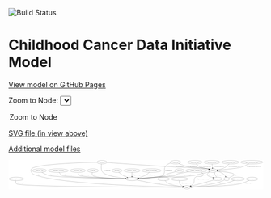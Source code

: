 <link rel='stylesheet' href="assets/style.css">
<link rel='stylesheet' href="https://unpkg.com/leaflet@1.5.1/dist/leaflet.css" integrity="sha512-xwE/Az9zrjBIphAcBb3F6JVqxf46+CDLwfLMHloNu6KEQCAWi6HcDUbeOfBIptF7tcCzusKFjFw2yuvEpDL9wQ==" crossorigin="">
<script type="text/javascript" src="https://code.jquery.com/jquery-3.2.1.min.js"></script>
<script type="text/javascript"  src="https://unpkg.com/leaflet@1.5.1/dist/leaflet.js"></script>
<script type="text/javascript" src="assets/actions.js"></script>

![Build Status](https://github.com/CBIIT/ccdi-model/actions/workflows/model-test-and-deploy.yml/badge.svg)

# Childhood Cancer Data Initiative Model

[View model on GitHub Pages](https://cbiit.github.io/ccdi-model/)



Zoom to Node: <select id="node_select">
  <option value="">Zoom to Node</option>
</select>
<div id="model"></div>

<p>
<a href="./model-desc/ccdi-model.svg">SVG file (in view above)</a>
<p>
<a href="./model-desc">Additional model files</a>
<div id='graph' style='display:off;'>
<svg width="2647pt" height="305pt"
 viewBox="0.00 0.00 2647.03 305.00" xmlns="http://www.w3.org/2000/svg" xmlns:xlink="http://www.w3.org/1999/xlink">
<g id="graph0" class="graph" transform="scale(1 1) rotate(0) translate(4 301)">
<title>Perl</title>
<polygon fill="#ffffff" stroke="transparent" points="-4,4 -4,-301 2643.0329,-301 2643.0329,4 -4,4"/>
<!-- sample -->
<g id="node1" class="node">
<title>sample</title>
<ellipse fill="none" stroke="#000000" cx="2118.3431" cy="-192" rx="44.393" ry="18"/>
<text text-anchor="middle" x="2118.3431" y="-188.3" font-family="Times,serif" font-size="14.00" fill="#000000">sample</text>
</g>
<!-- participant -->
<g id="node3" class="node">
<title>participant</title>
<ellipse fill="none" stroke="#000000" cx="1278.3431" cy="-105" rx="62.2891" ry="18"/>
<text text-anchor="middle" x="1278.3431" y="-101.3" font-family="Times,serif" font-size="14.00" fill="#000000">participant</text>
</g>
<!-- sample&#45;&gt;participant -->
<g id="edge9" class="edge">
<title>sample&#45;&gt;participant</title>
<path fill="none" stroke="#000000" d="M2085.1615,-180.0859C2078.6331,-177.925 2071.8045,-175.7916 2065.3431,-174 2028.9691,-163.9144 2019.1494,-164.3718 1982.3431,-156 1954.2773,-149.6162 1947.8433,-145.023 1919.3431,-141 1749.7266,-117.0573 1705.3486,-133.0081 1534.3431,-123 1471.5874,-119.3272 1400.2435,-114.2352 1348.8411,-110.404"/>
<polygon fill="#000000" stroke="#000000" points="1349.0682,-106.9113 1338.8349,-109.6554 1348.5459,-113.8918 1349.0682,-106.9113"/>
<text text-anchor="middle" x="2018.8431" y="-144.8" font-family="Times,serif" font-size="14.00" fill="#000000">of_sample</text>
</g>
<!-- pdx -->
<g id="node6" class="node">
<title>pdx</title>
<ellipse fill="none" stroke="#000000" cx="2262.3431" cy="-105" rx="27.8951" ry="18"/>
<text text-anchor="middle" x="2262.3431" y="-101.3" font-family="Times,serif" font-size="14.00" fill="#000000">pdx</text>
</g>
<!-- sample&#45;&gt;pdx -->
<g id="edge11" class="edge">
<title>sample&#45;&gt;pdx</title>
<path fill="none" stroke="#000000" d="M2159.9365,-185.7958C2182.5751,-180.7606 2210.0244,-171.7928 2230.3431,-156 2238.551,-149.6204 2245.2111,-140.5005 2250.2872,-131.7323"/>
<polygon fill="#000000" stroke="#000000" points="2253.4041,-133.3254 2255.0022,-122.8518 2247.2215,-130.0428 2253.4041,-133.3254"/>
<text text-anchor="middle" x="2279.8431" y="-144.8" font-family="Times,serif" font-size="14.00" fill="#000000">of_sample</text>
</g>
<!-- cell_line -->
<g id="node15" class="node">
<title>cell_line</title>
<ellipse fill="none" stroke="#000000" cx="2167.3431" cy="-105" rx="49.2915" ry="18"/>
<text text-anchor="middle" x="2167.3431" y="-101.3" font-family="Times,serif" font-size="14.00" fill="#000000">cell_line</text>
</g>
<!-- sample&#45;&gt;cell_line -->
<g id="edge10" class="edge">
<title>sample&#45;&gt;cell_line</title>
<path fill="none" stroke="#000000" d="M2087.4154,-178.8126C2069.7163,-169.3148 2052.9196,-155.6384 2063.3431,-141 2066.9178,-135.9799 2093.3044,-126.8761 2118.6017,-119.0799"/>
<polygon fill="#000000" stroke="#000000" points="2119.6424,-122.4218 2128.194,-116.1672 2117.6085,-115.7238 2119.6424,-122.4218"/>
<text text-anchor="middle" x="2099.8431" y="-144.8" font-family="Times,serif" font-size="14.00" fill="#000000">of_sample</text>
</g>
<!-- study_funding -->
<g id="node2" class="node">
<title>study_funding</title>
<ellipse fill="none" stroke="#000000" cx="77.3431" cy="-105" rx="77.1866" ry="18"/>
<text text-anchor="middle" x="77.3431" y="-101.3" font-family="Times,serif" font-size="14.00" fill="#000000">study_funding</text>
</g>
<!-- study -->
<g id="node22" class="node">
<title>study</title>
<ellipse fill="none" stroke="#000000" cx="1851.3431" cy="-18" rx="36.2938" ry="18"/>
<text text-anchor="middle" x="1851.3431" y="-14.3" font-family="Times,serif" font-size="14.00" fill="#000000">study</text>
</g>
<!-- study_funding&#45;&gt;study -->
<g id="edge2" class="edge">
<title>study_funding&#45;&gt;study</title>
<path fill="none" stroke="#000000" d="M72.0928,-87.0108C70.0741,-75.9739 69.9549,-62.3941 78.3431,-54 109.75,-22.5713 1526.9439,-18.5503 1804.4798,-18.064"/>
<polygon fill="#000000" stroke="#000000" points="1804.6212,-21.5638 1814.6153,-18.0469 1804.6093,-14.5638 1804.6212,-21.5638"/>
<text text-anchor="middle" x="140.3431" y="-57.8" font-family="Times,serif" font-size="14.00" fill="#000000">of_study_funding</text>
</g>
<!-- participant&#45;&gt;study -->
<g id="edge21" class="edge">
<title>participant&#45;&gt;study</title>
<path fill="none" stroke="#000000" d="M1327.9804,-94.0477C1380.1497,-82.8229 1464.7077,-65.4382 1538.3431,-54 1632.6124,-39.3567 1743.713,-27.9564 1804.9553,-22.1771"/>
<polygon fill="#000000" stroke="#000000" points="1805.4401,-25.6471 1815.0707,-21.231 1804.7881,-18.6776 1805.4401,-25.6471"/>
<text text-anchor="middle" x="1588.8431" y="-57.8" font-family="Times,serif" font-size="14.00" fill="#000000">of_participant</text>
</g>
<!-- treatment_response -->
<g id="node4" class="node">
<title>treatment_response</title>
<ellipse fill="none" stroke="#000000" cx="513.3431" cy="-192" rx="104.7816" ry="18"/>
<text text-anchor="middle" x="513.3431" y="-188.3" font-family="Times,serif" font-size="14.00" fill="#000000">treatment_response</text>
</g>
<!-- treatment_response&#45;&gt;participant -->
<g id="edge22" class="edge">
<title>treatment_response&#45;&gt;participant</title>
<path fill="none" stroke="#000000" d="M522.2142,-174.0322C529.0064,-162.4008 539.5525,-148.1385 553.3431,-141 581.9735,-126.18 1028.1587,-112.0481 1205.9963,-106.9753"/>
<polygon fill="#000000" stroke="#000000" points="1206.1481,-110.4725 1216.0448,-106.6902 1205.9495,-103.4753 1206.1481,-110.4725"/>
<text text-anchor="middle" x="636.3431" y="-144.8" font-family="Times,serif" font-size="14.00" fill="#000000">of_treatment_response</text>
</g>
<!-- treatment -->
<g id="node5" class="node">
<title>treatment</title>
<ellipse fill="none" stroke="#000000" cx="872.3431" cy="-192" rx="57.6901" ry="18"/>
<text text-anchor="middle" x="872.3431" y="-188.3" font-family="Times,serif" font-size="14.00" fill="#000000">treatment</text>
</g>
<!-- treatment&#45;&gt;participant -->
<g id="edge14" class="edge">
<title>treatment&#45;&gt;participant</title>
<path fill="none" stroke="#000000" d="M866.3108,-173.7638C863.9623,-162.9122 863.4498,-149.6224 871.3431,-141 893.4061,-116.8994 1094.5349,-108.8423 1205.5469,-106.219"/>
<polygon fill="#000000" stroke="#000000" points="1205.7542,-109.7153 1215.6721,-105.9889 1205.5951,-102.7171 1205.7542,-109.7153"/>
<text text-anchor="middle" x="918.3431" y="-144.8" font-family="Times,serif" font-size="14.00" fill="#000000">of_treatment</text>
</g>
<!-- pdx&#45;&gt;sample -->
<g id="edge7" class="edge">
<title>pdx&#45;&gt;sample</title>
<path fill="none" stroke="#000000" d="M2284.9477,-115.9968C2306.7097,-126.5837 2336.3431,-141 2336.3431,-141 2339.8788,-146.6519 2340.6561,-150.9164 2336.3431,-156 2325.7864,-168.443 2232.953,-180.2494 2171.8809,-186.7683"/>
<polygon fill="#000000" stroke="#000000" points="2171.2023,-183.3202 2161.6226,-187.8456 2171.9335,-190.2819 2171.2023,-183.3202"/>
<text text-anchor="middle" x="2362.3431" y="-144.8" font-family="Times,serif" font-size="14.00" fill="#000000">of_pdx</text>
</g>
<!-- pdx&#45;&gt;study -->
<g id="edge6" class="edge">
<title>pdx&#45;&gt;study</title>
<path fill="none" stroke="#000000" d="M2240.2822,-93.5955C2235.4223,-91.2731 2230.2575,-88.9474 2225.3431,-87 2179.4722,-68.8223 2167.5202,-64.6555 2119.3431,-54 2042.6362,-37.0344 1951.6959,-26.8662 1897.9078,-21.8581"/>
<polygon fill="#000000" stroke="#000000" points="1897.937,-18.3464 1887.6607,-20.9248 1897.302,-25.3175 1897.937,-18.3464"/>
<text text-anchor="middle" x="2200.3431" y="-57.8" font-family="Times,serif" font-size="14.00" fill="#000000">of_pdx</text>
</g>
<!-- publication -->
<g id="node7" class="node">
<title>publication</title>
<ellipse fill="none" stroke="#000000" cx="1606.3431" cy="-105" rx="63.0888" ry="18"/>
<text text-anchor="middle" x="1606.3431" y="-101.3" font-family="Times,serif" font-size="14.00" fill="#000000">publication</text>
</g>
<!-- publication&#45;&gt;study -->
<g id="edge20" class="edge">
<title>publication&#45;&gt;study</title>
<path fill="none" stroke="#000000" d="M1621.8341,-87.1779C1632.6228,-75.9177 1647.9686,-62.0258 1664.3431,-54 1688.7512,-42.0367 1758.9557,-30.5892 1806.0542,-23.9306"/>
<polygon fill="#000000" stroke="#000000" points="1806.5991,-27.3886 1816.0214,-22.544 1805.6345,-20.4554 1806.5991,-27.3886"/>
<text text-anchor="middle" x="1715.3431" y="-57.8" font-family="Times,serif" font-size="14.00" fill="#000000">of_publication</text>
</g>
<!-- study_personnel -->
<g id="node8" class="node">
<title>study_personnel</title>
<ellipse fill="none" stroke="#000000" cx="1774.3431" cy="-105" rx="87.1846" ry="18"/>
<text text-anchor="middle" x="1774.3431" y="-101.3" font-family="Times,serif" font-size="14.00" fill="#000000">study_personnel</text>
</g>
<!-- study_personnel&#45;&gt;study -->
<g id="edge25" class="edge">
<title>study_personnel&#45;&gt;study</title>
<path fill="none" stroke="#000000" d="M1770.2267,-86.6391C1768.9379,-76.2687 1769.1879,-63.5187 1775.3431,-54 1782.9241,-42.2765 1795.4457,-34.2882 1808.1592,-28.8805"/>
<polygon fill="#000000" stroke="#000000" points="1809.7187,-32.033 1817.8401,-25.229 1807.2483,-25.4834 1809.7187,-32.033"/>
<text text-anchor="middle" x="1844.8431" y="-57.8" font-family="Times,serif" font-size="14.00" fill="#000000">of_study_personnel</text>
</g>
<!-- exposure -->
<g id="node9" class="node">
<title>exposure</title>
<ellipse fill="none" stroke="#000000" cx="1122.3431" cy="-192" rx="53.0913" ry="18"/>
<text text-anchor="middle" x="1122.3431" y="-188.3" font-family="Times,serif" font-size="14.00" fill="#000000">exposure</text>
</g>
<!-- exposure&#45;&gt;participant -->
<g id="edge19" class="edge">
<title>exposure&#45;&gt;participant</title>
<path fill="none" stroke="#000000" d="M1140.9237,-175.0495C1153.3909,-164.2939 1170.5483,-150.6384 1187.3431,-141 1199.7937,-133.8547 1213.9385,-127.5045 1227.3028,-122.2028"/>
<polygon fill="#000000" stroke="#000000" points="1228.7809,-125.3845 1236.8609,-118.5313 1226.2708,-118.85 1228.7809,-125.3845"/>
<text text-anchor="middle" x="1230.8431" y="-144.8" font-family="Times,serif" font-size="14.00" fill="#000000">of_exposure</text>
</g>
<!-- synonym -->
<g id="node10" class="node">
<title>synonym</title>
<ellipse fill="none" stroke="#000000" cx="966.3431" cy="-279" rx="51.9908" ry="18"/>
<text text-anchor="middle" x="966.3431" y="-275.3" font-family="Times,serif" font-size="14.00" fill="#000000">synonym</text>
</g>
<!-- synonym&#45;&gt;sample -->
<g id="edge30" class="edge">
<title>synonym&#45;&gt;sample</title>
<path fill="none" stroke="#000000" d="M1017.4929,-275.3819C1140.6785,-266.7156 1463.5901,-244.2803 1733.3431,-228 1880.847,-219.0978 1920.252,-238.0216 2065.3431,-210 2068.9927,-209.2952 2072.7348,-208.3991 2076.4604,-207.3847"/>
<polygon fill="#000000" stroke="#000000" points="2077.6286,-210.6887 2086.2088,-204.4732 2075.6254,-203.9814 2077.6286,-210.6887"/>
<text text-anchor="middle" x="1775.8431" y="-231.8" font-family="Times,serif" font-size="14.00" fill="#000000">of_synonym</text>
</g>
<!-- synonym&#45;&gt;participant -->
<g id="edge32" class="edge">
<title>synonym&#45;&gt;participant</title>
<path fill="none" stroke="#000000" d="M962.0886,-260.9738C957.796,-237.891 954.4427,-198.0134 975.3431,-174 1005.4041,-139.4617 1128.81,-120.3898 1208.5607,-111.4586"/>
<polygon fill="#000000" stroke="#000000" points="1208.9825,-114.9334 1218.5432,-110.3679 1208.2222,-107.9748 1208.9825,-114.9334"/>
<text text-anchor="middle" x="1017.8431" y="-188.3" font-family="Times,serif" font-size="14.00" fill="#000000">of_synonym</text>
</g>
<!-- synonym&#45;&gt;study -->
<g id="edge31" class="edge">
<title>synonym&#45;&gt;study</title>
<path fill="none" stroke="#000000" d="M914.1447,-278.0386C754.514,-274.5642 280.9233,-260.0851 235.3431,-210 224.5741,-198.1666 227.5166,-187.9551 235.3431,-174 249.1015,-149.468 262.5879,-149.6758 289.3431,-141 581.9449,-46.1197 1576.6386,-22.8842 1804.5499,-18.7566"/>
<polygon fill="#000000" stroke="#000000" points="1804.8811,-22.2513 1814.8173,-18.5743 1804.7567,-15.2524 1804.8811,-22.2513"/>
<text text-anchor="middle" x="331.8431" y="-144.8" font-family="Times,serif" font-size="14.00" fill="#000000">of_synonym</text>
</g>
<!-- medical_history -->
<g id="node11" class="node">
<title>medical_history</title>
<ellipse fill="none" stroke="#000000" cx="1278.3431" cy="-192" rx="85.2851" ry="18"/>
<text text-anchor="middle" x="1278.3431" y="-188.3" font-family="Times,serif" font-size="14.00" fill="#000000">medical_history</text>
</g>
<!-- medical_history&#45;&gt;participant -->
<g id="edge4" class="edge">
<title>medical_history&#45;&gt;participant</title>
<path fill="none" stroke="#000000" d="M1278.3431,-173.9735C1278.3431,-162.1918 1278.3431,-146.5607 1278.3431,-133.1581"/>
<polygon fill="#000000" stroke="#000000" points="1281.8432,-133.0033 1278.3431,-123.0034 1274.8432,-133.0034 1281.8432,-133.0033"/>
<text text-anchor="middle" x="1346.3431" y="-144.8" font-family="Times,serif" font-size="14.00" fill="#000000">of_medical_history</text>
</g>
<!-- family_relationship -->
<g id="node12" class="node">
<title>family_relationship</title>
<ellipse fill="none" stroke="#000000" cx="1481.3431" cy="-192" rx="100.1823" ry="18"/>
<text text-anchor="middle" x="1481.3431" y="-188.3" font-family="Times,serif" font-size="14.00" fill="#000000">family_relationship</text>
</g>
<!-- family_relationship&#45;&gt;participant -->
<g id="edge1" class="edge">
<title>family_relationship&#45;&gt;participant</title>
<path fill="none" stroke="#000000" d="M1460.1912,-174.1653C1444.6852,-161.3824 1424.7623,-145.6366 1415.3431,-141 1392.6587,-129.8336 1366.0979,-121.8298 1342.4332,-116.2494"/>
<polygon fill="#000000" stroke="#000000" points="1343.0136,-112.7924 1332.4883,-114.004 1341.4719,-119.6205 1343.0136,-112.7924"/>
<text text-anchor="middle" x="1516.8431" y="-144.8" font-family="Times,serif" font-size="14.00" fill="#000000">of_family_relationship</text>
</g>
<!-- sequencing_file -->
<g id="node13" class="node">
<title>sequencing_file</title>
<ellipse fill="none" stroke="#000000" cx="2109.3431" cy="-279" rx="83.3857" ry="18"/>
<text text-anchor="middle" x="2109.3431" y="-275.3" font-family="Times,serif" font-size="14.00" fill="#000000">sequencing_file</text>
</g>
<!-- sequencing_file&#45;&gt;sample -->
<g id="edge27" class="edge">
<title>sequencing_file&#45;&gt;sample</title>
<path fill="none" stroke="#000000" d="M2111.2079,-260.9735C2112.4267,-249.1918 2114.0438,-233.5607 2115.4302,-220.1581"/>
<polygon fill="#000000" stroke="#000000" points="2118.9331,-220.3105 2116.4807,-210.0034 2111.9702,-219.5901 2118.9331,-220.3105"/>
<text text-anchor="middle" x="2180.8431" y="-231.8" font-family="Times,serif" font-size="14.00" fill="#000000">of_sequencing_file</text>
</g>
<!-- diagnosis -->
<g id="node14" class="node">
<title>diagnosis</title>
<ellipse fill="none" stroke="#000000" cx="1731.3431" cy="-279" rx="54.6905" ry="18"/>
<text text-anchor="middle" x="1731.3431" y="-275.3" font-family="Times,serif" font-size="14.00" fill="#000000">diagnosis</text>
</g>
<!-- diagnosis&#45;&gt;sample -->
<g id="edge28" class="edge">
<title>diagnosis&#45;&gt;sample</title>
<path fill="none" stroke="#000000" d="M1764.2096,-264.5209C1792.5498,-252.6901 1834.8631,-236.5702 1873.3431,-228 1957.0009,-209.3679 1981.5264,-227.9033 2065.3431,-210 2068.9276,-209.2344 2072.6064,-208.3036 2076.2739,-207.2729"/>
<polygon fill="#000000" stroke="#000000" points="2077.3306,-210.6099 2085.883,-204.3564 2075.2975,-203.9117 2077.3306,-210.6099"/>
<text text-anchor="middle" x="1917.8431" y="-231.8" font-family="Times,serif" font-size="14.00" fill="#000000">of_diagnosis</text>
</g>
<!-- diagnosis&#45;&gt;participant -->
<g id="edge29" class="edge">
<title>diagnosis&#45;&gt;participant</title>
<path fill="none" stroke="#000000" d="M1682.6536,-270.8183C1664.5012,-265.5712 1645.0078,-256.9939 1631.3431,-243 1597.9582,-208.8108 1634.4785,-171.0736 1597.3431,-141 1578.517,-125.7538 1438.1198,-114.6115 1349.9687,-109.0311"/>
<polygon fill="#000000" stroke="#000000" points="1349.9529,-105.5234 1339.7545,-108.3945 1349.5174,-112.5099 1349.9529,-105.5234"/>
<text text-anchor="middle" x="1660.8431" y="-188.3" font-family="Times,serif" font-size="14.00" fill="#000000">of_diagnosis</text>
</g>
<!-- cell_line&#45;&gt;sample -->
<g id="edge24" class="edge">
<title>cell_line&#45;&gt;sample</title>
<path fill="none" stroke="#000000" d="M2157.2738,-122.8782C2150.3765,-135.1244 2141.1083,-151.5803 2133.3453,-165.3635"/>
<polygon fill="#000000" stroke="#000000" points="2130.1169,-163.9636 2128.259,-174.3943 2136.216,-167.3988 2130.1169,-163.9636"/>
<text text-anchor="middle" x="2185.8431" y="-144.8" font-family="Times,serif" font-size="14.00" fill="#000000">of_cell_line</text>
</g>
<!-- cell_line&#45;&gt;study -->
<g id="edge23" class="edge">
<title>cell_line&#45;&gt;study</title>
<path fill="none" stroke="#000000" d="M2128.38,-93.7884C2120.4319,-91.5237 2112.122,-89.1719 2104.3431,-87 2030.0891,-66.2675 1943.3721,-42.7729 1893.1681,-29.2413"/>
<polygon fill="#000000" stroke="#000000" points="1893.894,-25.8122 1883.3278,-26.5906 1892.0733,-32.5712 1893.894,-25.8122"/>
<text text-anchor="middle" x="2074.8431" y="-57.8" font-family="Times,serif" font-size="14.00" fill="#000000">of_cell_line</text>
</g>
<!-- cytogenomic_file -->
<g id="node16" class="node">
<title>cytogenomic_file</title>
<ellipse fill="none" stroke="#000000" cx="2300.3431" cy="-279" rx="89.8845" ry="18"/>
<text text-anchor="middle" x="2300.3431" y="-275.3" font-family="Times,serif" font-size="14.00" fill="#000000">cytogenomic_file</text>
</g>
<!-- cytogenomic_file&#45;&gt;sample -->
<g id="edge18" class="edge">
<title>cytogenomic_file&#45;&gt;sample</title>
<path fill="none" stroke="#000000" d="M2287.2091,-261.0058C2278.2604,-249.9669 2265.4985,-236.3867 2251.3431,-228 2226.8157,-213.4681 2196.3,-204.6643 2170.6877,-199.4048"/>
<polygon fill="#000000" stroke="#000000" points="2171.2547,-195.9497 2160.7728,-197.4926 2169.929,-202.8231 2171.2547,-195.9497"/>
<text text-anchor="middle" x="2340.8431" y="-231.8" font-family="Times,serif" font-size="14.00" fill="#000000">of_cytogenomic_file</text>
</g>
<!-- survival -->
<g id="node17" class="node">
<title>survival</title>
<ellipse fill="none" stroke="#000000" cx="1772.3431" cy="-192" rx="48.1917" ry="18"/>
<text text-anchor="middle" x="1772.3431" y="-188.3" font-family="Times,serif" font-size="14.00" fill="#000000">survival</text>
</g>
<!-- survival&#45;&gt;participant -->
<g id="edge3" class="edge">
<title>survival&#45;&gt;participant</title>
<path fill="none" stroke="#000000" d="M1734.3297,-180.8831C1726.4079,-178.5891 1718.1069,-176.2019 1710.3431,-174 1681.5044,-165.821 1672.6646,-168.3332 1645.3431,-156 1634.2199,-150.9788 1633.8441,-145.0824 1622.3431,-141 1573.8103,-123.7728 1435.8794,-113.4692 1350.1373,-108.5452"/>
<polygon fill="#000000" stroke="#000000" points="1350.1302,-105.0394 1339.9491,-107.9713 1349.7364,-112.0283 1350.1302,-105.0394"/>
<text text-anchor="middle" x="1684.8431" y="-144.8" font-family="Times,serif" font-size="14.00" fill="#000000">of_survival</text>
</g>
<!-- methylation_array_file -->
<g id="node18" class="node">
<title>methylation_array_file</title>
<ellipse fill="none" stroke="#000000" cx="2523.3431" cy="-279" rx="115.8798" ry="18"/>
<text text-anchor="middle" x="2523.3431" y="-275.3" font-family="Times,serif" font-size="14.00" fill="#000000">methylation_array_file</text>
</g>
<!-- methylation_array_file&#45;&gt;sample -->
<g id="edge26" class="edge">
<title>methylation_array_file&#45;&gt;sample</title>
<path fill="none" stroke="#000000" d="M2493.4833,-261.528C2472.5782,-250.1179 2443.6159,-235.9163 2416.3431,-228 2371.8027,-215.0714 2245.1353,-202.7175 2172.0789,-196.3893"/>
<polygon fill="#000000" stroke="#000000" points="2171.9676,-192.867 2161.7052,-195.5 2171.3697,-199.8414 2171.9676,-192.867"/>
<text text-anchor="middle" x="2546.8431" y="-231.8" font-family="Times,serif" font-size="14.00" fill="#000000">of_methylation_array_file</text>
</g>
<!-- radiology_file -->
<g id="node19" class="node">
<title>radiology_file</title>
<ellipse fill="none" stroke="#000000" cx="317.3431" cy="-192" rx="73.387" ry="18"/>
<text text-anchor="middle" x="317.3431" y="-188.3" font-family="Times,serif" font-size="14.00" fill="#000000">radiology_file</text>
</g>
<!-- radiology_file&#45;&gt;participant -->
<g id="edge15" class="edge">
<title>radiology_file&#45;&gt;participant</title>
<path fill="none" stroke="#000000" d="M342.3972,-174.8431C361.2628,-162.9437 388.254,-148.0199 414.3431,-141 489.6506,-120.7368 1011.8928,-109.6509 1205.9506,-106.1937"/>
<polygon fill="#000000" stroke="#000000" points="1206.1109,-109.6915 1216.0476,-106.0155 1205.9873,-102.6926 1206.1109,-109.6915"/>
<text text-anchor="middle" x="473.3431" y="-144.8" font-family="Times,serif" font-size="14.00" fill="#000000">of_radiology_file</text>
</g>
<!-- pathology_file -->
<g id="node20" class="node">
<title>pathology_file</title>
<ellipse fill="none" stroke="#000000" cx="1932.3431" cy="-279" rx="76.0865" ry="18"/>
<text text-anchor="middle" x="1932.3431" y="-275.3" font-family="Times,serif" font-size="14.00" fill="#000000">pathology_file</text>
</g>
<!-- pathology_file&#45;&gt;sample -->
<g id="edge17" class="edge">
<title>pathology_file&#45;&gt;sample</title>
<path fill="none" stroke="#000000" d="M1947.0606,-260.8369C1957.0195,-249.7306 1971.1003,-236.1388 1986.3431,-228 2018.1095,-211.0387 2030.6922,-219.8033 2065.3431,-210 2068.5223,-209.1006 2071.7919,-208.1225 2075.0718,-207.1026"/>
<polygon fill="#000000" stroke="#000000" points="2076.414,-210.3476 2084.8624,-203.9542 2074.271,-203.6837 2076.414,-210.3476"/>
<text text-anchor="middle" x="2047.3431" y="-231.8" font-family="Times,serif" font-size="14.00" fill="#000000">of_pathology_file</text>
</g>
<!-- clinical_measure_file -->
<g id="node21" class="node">
<title>clinical_measure_file</title>
<ellipse fill="none" stroke="#000000" cx="1947.3431" cy="-192" rx="108.5808" ry="18"/>
<text text-anchor="middle" x="1947.3431" y="-188.3" font-family="Times,serif" font-size="14.00" fill="#000000">clinical_measure_file</text>
</g>
<!-- clinical_measure_file&#45;&gt;participant -->
<g id="edge12" class="edge">
<title>clinical_measure_file&#45;&gt;participant</title>
<path fill="none" stroke="#000000" d="M1869.2505,-179.4663C1818.1888,-171.0075 1758.881,-160.5816 1747.3431,-156 1736.0006,-151.496 1735.8917,-144.9457 1724.3431,-141 1706.9324,-135.0515 1470.9683,-118.1871 1349.5118,-109.8242"/>
<polygon fill="#000000" stroke="#000000" points="1349.4084,-106.309 1339.192,-109.1152 1348.9285,-113.2925 1349.4084,-106.309"/>
<text text-anchor="middle" x="1833.3431" y="-144.8" font-family="Times,serif" font-size="14.00" fill="#000000">of_clinical_measure_file</text>
</g>
<!-- clinical_measure_file&#45;&gt;study -->
<g id="edge13" class="edge">
<title>clinical_measure_file&#45;&gt;study</title>
<path fill="none" stroke="#000000" d="M1994.3161,-175.6224C2012.3509,-166.729 2026.2756,-154.7427 2015.3431,-141 1993.1941,-113.1576 1963.666,-146.935 1937.3431,-123 1913.4265,-101.2529 1934.8371,-78.9987 1914.3431,-54 1907.5646,-45.7315 1898.3558,-38.9885 1889.0733,-33.6685"/>
<polygon fill="#000000" stroke="#000000" points="1890.7055,-30.5724 1880.2279,-29.0005 1887.4384,-36.7632 1890.7055,-30.5724"/>
<text text-anchor="middle" x="2023.3431" y="-101.3" font-family="Times,serif" font-size="14.00" fill="#000000">of_clinical_measure_file</text>
</g>
<!-- study_admin -->
<g id="node23" class="node">
<title>study_admin</title>
<ellipse fill="none" stroke="#000000" cx="2378.3431" cy="-105" rx="70.3881" ry="18"/>
<text text-anchor="middle" x="2378.3431" y="-101.3" font-family="Times,serif" font-size="14.00" fill="#000000">study_admin</text>
</g>
<!-- study_admin&#45;&gt;study -->
<g id="edge16" class="edge">
<title>study_admin&#45;&gt;study</title>
<path fill="none" stroke="#000000" d="M2341.1142,-89.6322C2311.1703,-77.9374 2267.7414,-62.458 2228.3431,-54 2111.1621,-28.8436 1969.7134,-21.2599 1897.9695,-18.9783"/>
<polygon fill="#000000" stroke="#000000" points="1898.001,-15.4777 1887.9013,-18.6786 1897.7928,-22.4746 1898.001,-15.4777"/>
<text text-anchor="middle" x="2338.8431" y="-57.8" font-family="Times,serif" font-size="14.00" fill="#000000">of_study_admin</text>
</g>
<!-- study_arm -->
<g id="node24" class="node">
<title>study_arm</title>
<ellipse fill="none" stroke="#000000" cx="2526.3431" cy="-105" rx="59.5901" ry="18"/>
<text text-anchor="middle" x="2526.3431" y="-101.3" font-family="Times,serif" font-size="14.00" fill="#000000">study_arm</text>
</g>
<!-- study_arm&#45;&gt;study -->
<g id="edge8" class="edge">
<title>study_arm&#45;&gt;study</title>
<path fill="none" stroke="#000000" d="M2495.6569,-89.4723C2470.4704,-77.5217 2433.5157,-61.7756 2399.3431,-54 2304.4569,-32.4095 2012.4698,-22.3614 1898.0366,-19.1759"/>
<polygon fill="#000000" stroke="#000000" points="1897.9417,-15.6721 1887.8498,-18.8974 1897.7504,-22.6695 1897.9417,-15.6721"/>
<text text-anchor="middle" x="2493.8431" y="-57.8" font-family="Times,serif" font-size="14.00" fill="#000000">of_study_arm</text>
</g>
<!-- molecular_test -->
<g id="node25" class="node">
<title>molecular_test</title>
<ellipse fill="none" stroke="#000000" cx="716.3431" cy="-192" rx="79.8859" ry="18"/>
<text text-anchor="middle" x="716.3431" y="-188.3" font-family="Times,serif" font-size="14.00" fill="#000000">molecular_test</text>
</g>
<!-- molecular_test&#45;&gt;participant -->
<g id="edge5" class="edge">
<title>molecular_test&#45;&gt;participant</title>
<path fill="none" stroke="#000000" d="M717.4247,-174.0009C719.1264,-162.666 723.2963,-148.7572 733.3431,-141 751.7588,-126.781 1062.3459,-113.2021 1206.2303,-107.6413"/>
<polygon fill="#000000" stroke="#000000" points="1206.4373,-111.136 1216.2956,-107.2548 1206.1686,-104.1411 1206.4373,-111.136"/>
<text text-anchor="middle" x="797.3431" y="-144.8" font-family="Times,serif" font-size="14.00" fill="#000000">of_molecular_test</text>
</g>
</g>
</svg>
</div>
